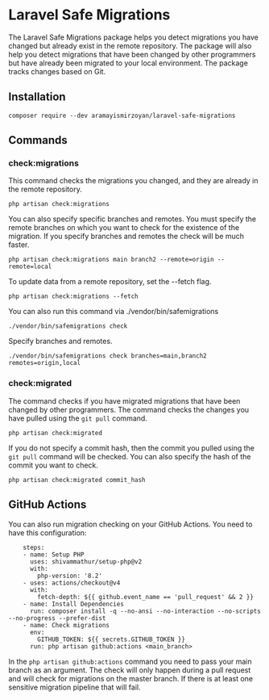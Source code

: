 # Laravel Safe Migrations
The Laravel Safe Migrations package helps you detect migrations you have changed but already exist in the remote repository. The package will also help you detect migrations that have been changed by other programmers but have already been migrated to your local environment. The package tracks changes based on Git.

## Installation
~~~
composer require --dev aramayismirzoyan/laravel-safe-migrations
~~~
## Commands

### check:migrations

This command checks the migrations you changed, and they are already in the remote repository.

~~~
php artisan check:migrations
~~~

You can also specify specific branches and remotes. You must specify the remote branches on which you want to check for the existence of the migration.
If you specify branches and remotes the check will be much faster.
~~~
php artisan check:migrations main branch2 --remote=origin --remote=local
~~~

To update data from a remote repository, set the --fetch flag.
~~~
php artisan check:migrations --fetch
~~~

You can also run this command via ./vendor/bin/safemigrations
~~~
./vendor/bin/safemigrations check
~~~
Specify branches and remotes.
~~~
./vendor/bin/safemigrations check branches=main,branch2 remotes=origin,local
~~~

### check:migrated
The command checks if you have migrated migrations that have been changed by other programmers. The command checks the changes you have pulled using the `git pull` command.
~~~
php artisan check:migrated
~~~

If you do not specify a commit hash, then the commit you pulled using the `git pull` command will be checked. You can also specify the hash of the commit you want to check.

~~~
php artisan check:migrated commit_hash
~~~

## GitHub Actions

You can also run migration checking on your GitHub Actions. You need to have this configuration: 

~~~
    steps:
    - name: Setup PHP
      uses: shivammathur/setup-php@v2
      with:
        php-version: '8.2'
    - uses: actions/checkout@v4
      with:
        fetch-depth: ${{ github.event_name == 'pull_request' && 2 }}
    - name: Install Dependencies
      run: composer install -q --no-ansi --no-interaction --no-scripts --no-progress --prefer-dist
    - name: Check migrations
      env:
        GITHUB_TOKEN: ${{ secrets.GITHUB_TOKEN }}
      run: php artisan github:actions <main_branch>
~~~

In the `php artisan github:actions` command you need to pass your main branch as an argument. The check will only happen during a pull request and will check for migrations on the master branch. If there is at least one sensitive migration pipeline that will fail.
